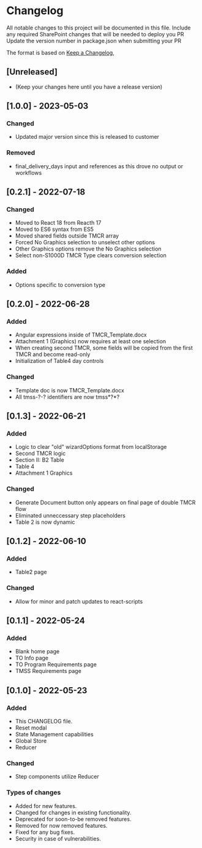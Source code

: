 # Changelog

All notable changes to this project will be documented in this file.
Include any required SharePoint changes that will be needed to deploy you PR
Update the version number in package.json when submitting your PR

The format is based on [Keep a Changelog](https://keepachangelog.com/en/1.0.0/),

## [Unreleased]

- (Keep your changes here until you have a release version)

## [1.0.0] - 2023-05-03

### Changed

- Updated major version since this is released to customer

### Removed

- final_delivery_days input and references as this drove no output or workflows

## [0.2.1] - 2022-07-18

### Changed

- Moved to React 18 from Reacth 17
- Moved to ES6 syntax from ES5
- Moved shared fields outside TMCR array
- Forced No Graphics selection to unselect other options
- Other Graphics options remove the No Graphics selection
- Select non-S1000D TMCR Type clears conversion selection

### Added

- Options specific to conversion type

## [0.2.0] - 2022-06-28

### Added

- Angular expressions inside of TMCR_Template.docx
- Attachment 1 (Graphics) now requires at least one selection
- When creating second TMCR, some fields will be copied from the first TMCR and become read-only
- Initialization of Table4 day controls

### Changed

- Template doc is now TMCR_Template.docx
- All tmss-?-? identifiers are now tmss*?*?

## [0.1.3] - 2022-06-21

### Added

- Logic to clear "old" wizardOptions format from localStorage
- Second TMCR logic
- Section II: B2 Table
- Table 4
- Attachment 1 Graphics

### Changed

- Generate Document button only appears on final page of double TMCR flow
- Eliminated unneccessary step placeholders
- Table 2 is now dynamic

## [0.1.2] - 2022-06-10

### Added

- Table2 page

### Changed

- Allow for minor and patch updates to react-scripts

## [0.1.1] - 2022-05-24

### Added

- Blank home page
- TO Info page
- TO Program Requirements page
- TMSS Requirements page

## [0.1.0] - 2022-05-23

### Added

- This CHANGELOG file.
- Reset modal
- State Management capabilities
- Global Store
- Reducer

### Changed

- Step components utilize Reducer

### Types of changes

- Added for new features.
- Changed for changes in existing functionality.
- Deprecated for soon-to-be removed features.
- Removed for now removed features.
- Fixed for any bug fixes.
- Security in case of vulnerabilities.
